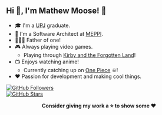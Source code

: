 ## Hi 👋, I'm Mathew Moose! 🦌
- 🎓 I'm a [UPJ](https://www.johnstown.pitt.edu/) graduate.
- 🏢 I'm a Software Architect at [MEPPI](https://www.meppi.com/).
- 👨‍👩‍👦 Father of one!
- 🎮 Always playing video games.
    * Playing through [Kirby and the Forgotten Land](https://www.nintendo.com/store/products/kirby-and-the-forgotten-land-switch/)! 
- 📺 Enjoys watching anime! 
    * Currently catching up on [One Piece](https://myanimelist.net/anime/21/One_Piece) ☠!
- ❤ Passion for development and making cool things.

[![GitHub Followers](https://img.shields.io/github/followers/XMoose25X?style=social)](https://github.com/XMoose25X?tab=followers)  
[![GitHub Stars](https://img.shields.io/github/stars/XMoose25X?style=social)](https://github.com/XMoose25X?tab=repositories&q=&type=&language=&sort=stargazers)


<!--
- 🔭 I’m currently working on ...
- 🌱 I’m currently learning ...
- 👯 I’m looking to collaborate on ...
- 🤔 I’m looking for help with ...
- 💬 Ask me about ...
- 📫 How to reach me: ...
- 😄 Pronouns: ...
- ⚡ Fun fact: ...
-->
<p align="center">
    <strong>Consider giving my work a ⭐ to show some ❤️</strong>
</p>
